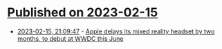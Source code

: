 # [Published on 2023-02-15](index.md)

* [2023-02-15, 21:09:47](https://news.ycombinator.com/item?id=34810607) - [Apple delays its mixed reality headset by two months, to debut at WWDC this June](https://9to5mac.com/2023/02/15/apple-headset-release-date-delayed/)
